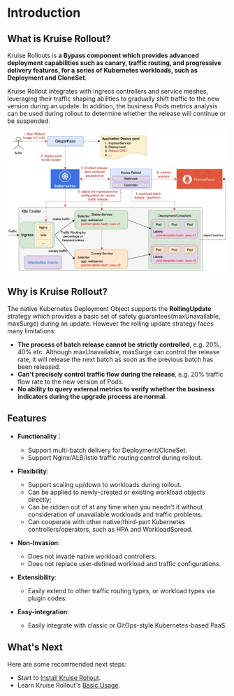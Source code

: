 # Introduction
## What is Kruise Rollout?
Kruise Rollouts is **a Bypass component which provides advanced deployment capabilities such as canary, traffic routing, and progressive delivery features, for a series of Kubernetes workloads, such as Deployment and CloneSet**.

Kruise Rollout integrates with ingress controllers and service meshes, leveraging their traffic shaping abilities to gradually shift traffic to the new version during an update.
In addition, the business Pods metrics analysis can be used during rollout to determine whether the release will continue or be suspended.

![arch](../images/rollout-arch.jpg)

## Why is Kruise Rollout?
The native Kubernetes Deployment Object supports the **RollingUpdate** strategy which provides a basic set of safety guarantees(maxUnavailable, maxSurge) during an update. However the rolling update strategy faces many limitations:
- **The process of batch release cannot be strictly controlled**, e.g. 20%, 40% etc. Although maxUnavailable, maxSurge can control the release rate, it will release the next batch as soon as the previous batch has been released.
- **Can't precisely control traffic flow during the release**, e.g. 20% traffic flow rate to the new version of Pods.
- **No ability to query external metrics to verify whether the business indicators during the upgrade process are normal**.

## Features
- **Functionality**：
  - Support multi-batch delivery for Deployment/CloneSet.
  - Support Nginx/ALB/Istio traffic routing control during rollout.

- **Flexibility**:
  - Support scaling up/down to workloads during rollout.
  - Can be applied to newly-created or existing workload objects directly;
  - Can be ridden out of at any time when you needn't it without consideration of unavailable workloads and traffic problems.
  - Can cooperate with other native/third-part Kubernetes controllers/operators, such as HPA and WorkloadSpread.

- **Non-Invasion**:
  - Does not invade native workload controllers.
  - Does not replace user-defined workload and traffic configurations.

- **Extensibility**:
  - Easily extend to other traffic routing types, or workload types via plugin codes.

- **Easy-integration**:
  - Easily integrate with classic or GitOps-style Kubernetes-based PaaS.

## What's Next
Here are some recommended next steps:
- Start to [Install Kruise Rollout](./installation.md).
- Learn Kruise Rollout's [Basic Usage](../tutorials/basic_usage.md).
